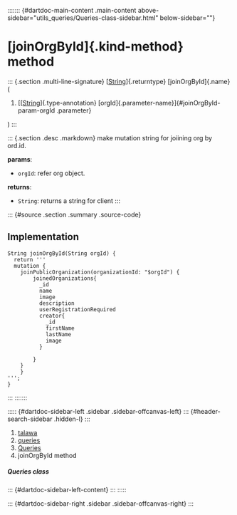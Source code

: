 ::::::: {#dartdoc-main-content .main-content above-sidebar="utils_queries/Queries-class-sidebar.html" below-sidebar=""}
<div>

# [joinOrgById]{.kind-method} method

</div>

::: {.section .multi-line-signature}
[[String](https://api.flutter.dev/flutter/dart-core/String-class.html)]{.returntype}
[joinOrgById]{.name}(

1.  [[[String](https://api.flutter.dev/flutter/dart-core/String-class.html)]{.type-annotation}
    [orgId]{.parameter-name}]{#joinOrgById-param-orgId .parameter}

)
:::

::: {.section .desc .markdown}
make mutation string for joiining org by ord.id.

**params**:

-   `orgId`: refer org object.

**returns**:

-   `String`: returns a string for client
:::

::: {#source .section .summary .source-code}
## Implementation

``` language-dart
String joinOrgById(String orgId) {
  return '''
  mutation {
    joinPublicOrganization(organizationId: "$orgId") {
        joinedOrganizations{
          _id
          name
          image
          description
          userRegistrationRequired
          creator{
            _id
            firstName
            lastName
            image
          }

        }
    }
    }
''';
}
```
:::
:::::::

::::: {#dartdoc-sidebar-left .sidebar .sidebar-offcanvas-left}
::: {#header-search-sidebar .hidden-l}
:::

1.  [talawa](../../index.html)
2.  [queries](../../utils_queries/)
3.  [Queries](../../utils_queries/Queries-class.html)
4.  joinOrgById method

##### Queries class

::: {#dartdoc-sidebar-left-content}
:::
:::::

::: {#dartdoc-sidebar-right .sidebar .sidebar-offcanvas-right}
:::
